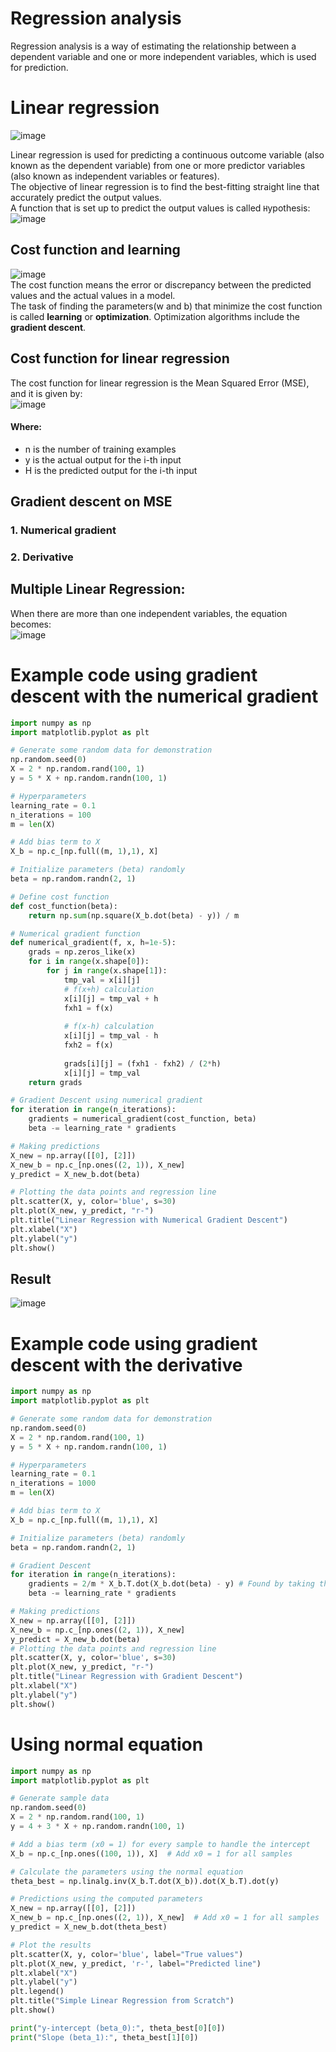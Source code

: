 # Regression analysis
Regression analysis is a way of estimating the relationship between a dependent variable and one or more independent variables, which is used for prediction.

# Linear regression
![image](https://github.com/vacu9708/Machine-learning/assets/67142421/856cd7af-8bc0-4a81-9328-c976e91aa969)

Linear regression is used for predicting a continuous outcome variable (also known as the dependent variable) from one or more predictor variables (also known as independent variables or features).<br>
The objective of linear regression is to find the best-fitting straight line that accurately predict the output values.<br>
A function that is set up to predict the output values is called `H`ypothesis:<br>
![image](https://github.com/vacu9708/Machine-learning/assets/67142421/3247fc32-1810-48f7-9dc2-c00dedef1659)<br>

## Cost function and learning
![image](https://github.com/vacu9708/Machine-learning/assets/67142421/1474a959-44e2-4d21-b9bb-66556668fd4d)<br>
The cost function means the error or discrepancy between the predicted values and the actual values in a model.<br>
The task of finding the parameters(w and b) that minimize the cost function is called **learning** or **optimization**. Optimization algorithms include the **gradient descent**.

## Cost function for linear regression
The cost function for linear regression is the Mean Squared Error (MSE), and it is given by:<br>
![image](https://github.com/vacu9708/Machine-learning/assets/67142421/f7fe5bef-ed8b-49d4-b920-1aa1634ba459)<br>
#### Where:
- n is the number of training examples
- y is the actual output for the i-th input
- H is the predicted output for the i-th input

## Gradient descent on MSE
### 1. Numerical gradient

### 2. Derivative

## Multiple Linear Regression:
When there are more than one independent variables, the equation becomes:<br>
![image](https://github.com/vacu9708/Machine-learning/assets/67142421/c9f8ec14-ca79-423a-82b4-3f5b86c27a09)

# Example code using gradient descent with the numerical gradient
~~~python
import numpy as np
import matplotlib.pyplot as plt

# Generate some random data for demonstration
np.random.seed(0)
X = 2 * np.random.rand(100, 1)
y = 5 * X + np.random.randn(100, 1)

# Hyperparameters
learning_rate = 0.1
n_iterations = 100
m = len(X)

# Add bias term to X
X_b = np.c_[np.full((m, 1),1), X]

# Initialize parameters (beta) randomly
beta = np.random.randn(2, 1)

# Define cost function
def cost_function(beta):
    return np.sum(np.square(X_b.dot(beta) - y)) / m

# Numerical gradient function
def numerical_gradient(f, x, h=1e-5):
    grads = np.zeros_like(x)
    for i in range(x.shape[0]):
        for j in range(x.shape[1]):
            tmp_val = x[i][j]
            # f(x+h) calculation
            x[i][j] = tmp_val + h
            fxh1 = f(x)
            
            # f(x-h) calculation
            x[i][j] = tmp_val - h
            fxh2 = f(x)
            
            grads[i][j] = (fxh1 - fxh2) / (2*h)
            x[i][j] = tmp_val
    return grads

# Gradient Descent using numerical gradient
for iteration in range(n_iterations):
    gradients = numerical_gradient(cost_function, beta)
    beta -= learning_rate * gradients

# Making predictions
X_new = np.array([[0], [2]])
X_new_b = np.c_[np.ones((2, 1)), X_new]
y_predict = X_new_b.dot(beta)

# Plotting the data points and regression line
plt.scatter(X, y, color='blue', s=30)
plt.plot(X_new, y_predict, "r-")
plt.title("Linear Regression with Numerical Gradient Descent")
plt.xlabel("X")
plt.ylabel("y")
plt.show()
~~~
## Result
![image](https://github.com/vacu9708/Machine-learning/assets/67142421/5cfd9b48-70ff-4038-9917-11a9fa973d8b)

# Example code using gradient descent with the derivative
~~~python
import numpy as np
import matplotlib.pyplot as plt

# Generate some random data for demonstration
np.random.seed(0)
X = 2 * np.random.rand(100, 1)
y = 5 * X + np.random.randn(100, 1)

# Hyperparameters
learning_rate = 0.1
n_iterations = 1000
m = len(X)

# Add bias term to X
X_b = np.c_[np.full((m, 1),1), X]

# Initialize parameters (beta) randomly
beta = np.random.randn(2, 1)

# Gradient Descent
for iteration in range(n_iterations):
    gradients = 2/m * X_b.T.dot(X_b.dot(beta) - y) # Found by taking the partial derivative of the cost function
    beta -= learning_rate * gradients

# Making predictions
X_new = np.array([[0], [2]])
X_new_b = np.c_[np.ones((2, 1)), X_new]
y_predict = X_new_b.dot(beta)
# Plotting the data points and regression line
plt.scatter(X, y, color='blue', s=30)
plt.plot(X_new, y_predict, "r-")
plt.title("Linear Regression with Gradient Descent")
plt.xlabel("X")
plt.ylabel("y")
plt.show()
~~~

# Using normal equation
~~~python
import numpy as np
import matplotlib.pyplot as plt

# Generate sample data
np.random.seed(0)
X = 2 * np.random.rand(100, 1)
y = 4 + 3 * X + np.random.randn(100, 1)

# Add a bias term (x0 = 1) for every sample to handle the intercept
X_b = np.c_[np.ones((100, 1)), X]  # Add x0 = 1 for all samples

# Calculate the parameters using the normal equation
theta_best = np.linalg.inv(X_b.T.dot(X_b)).dot(X_b.T).dot(y)

# Predictions using the computed parameters
X_new = np.array([[0], [2]])
X_new_b = np.c_[np.ones((2, 1)), X_new]  # Add x0 = 1 for all samples
y_predict = X_new_b.dot(theta_best)

# Plot the results
plt.scatter(X, y, color='blue', label="True values")
plt.plot(X_new, y_predict, 'r-', label="Predicted line")
plt.xlabel("X")
plt.ylabel("y")
plt.legend()
plt.title("Simple Linear Regression from Scratch")
plt.show()

print("y-intercept (beta_0):", theta_best[0][0])
print("Slope (beta_1):", theta_best[1][0])
~~~
